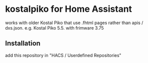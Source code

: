 # kostalpiko for Home Assistant

works with older Kostal Piko that use .fhtml pages rather than apis / dxs.json.
e.g. Kostal Piko 5.5. with frimware 3.75

## Installation
add this repository in "HACS / Userdefined Repositories"

##
